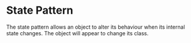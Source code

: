 # State Pattern
The state pattern allows an object to alter its behaviour when its internal state changes. The object will appear to change its class.
